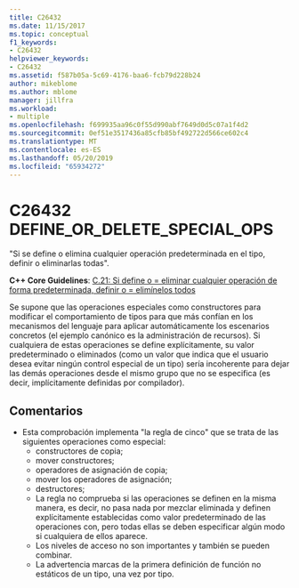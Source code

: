 ```yaml
---
title: C26432
ms.date: 11/15/2017
ms.topic: conceptual
f1_keywords:
- C26432
helpviewer_keywords:
- C26432
ms.assetid: f587b05a-5c69-4176-baa6-fcb79d228b24
author: mikeblome
ms.author: mblome
manager: jillfra
ms.workload:
- multiple
ms.openlocfilehash: f699935aa96c0f55d990abf7649d0d5c07a1f4d2
ms.sourcegitcommit: 0ef51e3517436a85cfb85bf492722d566ce602c4
ms.translationtype: MT
ms.contentlocale: es-ES
ms.lasthandoff: 05/20/2019
ms.locfileid: "65934272"
---
```

# <a name="c26432-defineordeletespecialops"></a>C26432 DEFINE_OR_DELETE_SPECIAL_OPS
"Si se define o elimina cualquier operación predeterminada en el tipo, definir o eliminarlas todas".

**C++ Core Guidelines**: [C.21: Si define o = eliminar cualquier operación de forma predeterminada, definir o = elimínelos todos](https://isocpp.github.io/CppCoreGuidelines/CppCoreGuidelines#c21-if-you-define-or-delete-any-default-operation-define-or-delete-them-all)

Se supone que las operaciones especiales como constructores para modificar el comportamiento de tipos para que más confían en los mecanismos del lenguaje para aplicar automáticamente los escenarios concretos (el ejemplo canónico es la administración de recursos). Si cualquiera de estas operaciones se define explícitamente, su valor predeterminado o eliminados (como un valor que indica que el usuario desea evitar ningún control especial de un tipo) sería incoherente para dejar las demás operaciones desde el mismo grupo que no se especifica (es decir, implícitamente definidas por compilador).

## <a name="remarks"></a>Comentarios
- Esta comprobación implementa "la regla de cinco" que se trata de las siguientes operaciones como especial:
  - constructores de copia;
  - mover constructores;
  - operadores de asignación de copia;
  - mover los operadores de asignación;
  - destructores;
  - La regla no comprueba si las operaciones se definen en la misma manera, es decir, no pasa nada por mezclar eliminada y definen explícitamente establecidas como valor predeterminado de las operaciones con, pero todas ellas se deben especificar algún modo si cualquiera de ellos aparece.
  - Los niveles de acceso no son importantes y también se pueden combinar.
  - La advertencia marcas de la primera definición de función no estáticos de un tipo, una vez por tipo.
